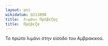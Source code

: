 ```yaml
---
layout: poi
wikidatum: Q213898
title:  Λιμάνι Πρέβεζας
title:  Πρέβεζα
---
```



Το πρώτο λιμάνι στην είσοδο του Αμβρακικού.
